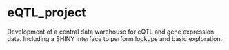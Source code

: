# eQTL_project
Development of a central data warehouse for eQTL and gene expression data. Including a SHINY interface to perform lookups and basic exploration. 
